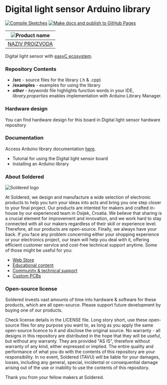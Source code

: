 # Digital light sensor Arduino library

[![Compile Sketches](http://github-actions.40ants.com/e-radionicacom/Soldered-Digital-Light-Sensor-Arduino-Library/matrix.svg?branch=dev&only=Compile%20Sketches)](https://github.com/e-radionicacom/Soldered-Digital-Light-Sensor-Arduino-Library/actions/workflows/compile_test.yml)
[![Make docs and publish to GitHub Pages](https://github.com/e-radionicacom/Soldered-Digital-Light-Sensor-Arduino-Library/actions/workflows/make_docs.yml/badge.svg?branch=dev)](https://github.com/e-radionicacom/Soldered-Digital-Light-Sensor-Arduino-Library/actions/workflows/make_docs.yml)

| ![Product name](https://upload.wikimedia.org/wikipedia/commons/8/8f/Example_image.svg) |
| :---------------------------------------------------------------------------------------------: |
| [NAZIV PROIZVODA](https://www.solde.red/333063)                                                            |

Digital light sensor with [easyC ecosystem](https://www.soldered.com/easyC). 

### Repository Contents
- **/src** - source files for the library (.h & .cpp)
- **/examples** - examples for using the library
- ***other*** - *keywords* file highlights function words in your IDE, *library.properties* enables implementation with Arduino Library Manager.

### Hardware design
You can find hardware design for this board in Digital light sensor hardware repository

### Documentation

Access Arduino library documentation [here](https://github.com/e-radionicacom/Soldered-Digital-Light-Sensor-Arduino-Library).

- Tutorial for using the Digital light sensor board
- Installing an Arduino library

### About Soldered
![Soldered logo](https://raw.githubusercontent.com/e-radionicacom/Soldered-Generic-Arduino-Library/dev/extras/Logo%20horizontal-2.svg)

At Soldered, we design and manufacture a wide selection of electronic products to help you turn your ideas into acts and bring you one step closer to your final project. Our products are intented for makers and crafted in-house by our experienced team in Osijek, Croatia. We believe that sharing is a crucial element for improvement and innovation, and we work hard to stay connected with all our makers regardless of their skill or experience level. Therefore, all our products are open-source. Finally, we always have your back. If you face any problem concerning either your shopping experience or your electronics project, our team will help you deal with it, offering efficient customer service and cost-free technical support anytime. Some of those might be useful for you:

- [Web Store](https://www.soldered.com)
- [Educational content](https://learn.soldered.com)
- [Community & technical support](https://community.soldered.com)
- [Custom PCBs](https://pcb.soldered.com)


### Open-source license
Soldered invests vast amounts of time into hardware & software for these products, which are all open-source. Please support future development by buying one of our products. 

Check license details in the LICENSE file. Long story short, use these open-source files for any purpose you want to, as long as you apply the same open-source licence to it and disclose the original source. No warranty - all designs in this repository are distributed in the hope that they will be useful, but without any warranty. They are provided "AS IS", therefore without warranty of any kind, either expressed or implied. The entire quality and performance of what you do with the contents of this repository are your responsibility. In no event, Soldered (TAVU) will be liable for your damages, losses, including any general, special, incidental or consequential damage arising out of the use or inability to use the contents of this repository. 

Thank you from your fellow makers at Soldered.

